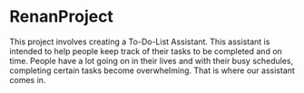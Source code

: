 # RenanProject
This project involves creating a To-Do-List Assistant. This assistant is intended to help people keep track of their tasks to be completed and on time. People have a lot going on in their lives and with their busy schedules, completing certain tasks become overwhelming. That is where our assistant comes in.
